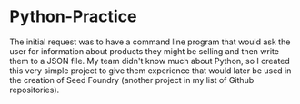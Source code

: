 # Python-Practice
The initial request was to have a command line program that would ask the user for information about products they might be selling
and then write them to a JSON file. My team didn't know much about Python, so I created this very simple project to give them 
experience that would later be used in the creation of Seed Foundry (another project in my list of Github repositories). 
